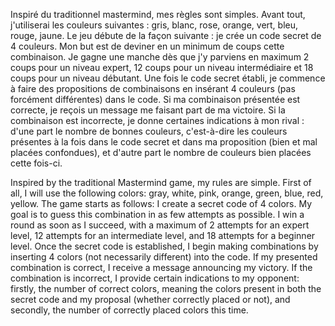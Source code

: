 Inspiré du traditionnel mastermind, mes règles sont simples. Avant tout, j'utiliserai les couleurs suivantes : gris, blanc, rose, orange, vert, bleu, rouge, jaune. Le jeu débute de la façon suivante : je crée un code secret de 4 couleurs. Mon but est de deviner en un minimum de coups cette combinaison. Je gagne une manche dès que j'y parviens en maximum 2 coups pour un niveau expert, 12 coups pour un niveau intermédiaire et 18 coups pour un niveau débutant. Une fois le code secret établi, je commence à faire des propositions de combinaisons en insérant 4 couleurs (pas forcément différentes) dans le code. Si ma combinaison présentée est correcte, je reçois un message me faisant part de ma victoire. Si la combinaison est incorrecte, je donne certaines indications à mon rival : d'une part le nombre de bonnes couleurs, c'est-à-dire les couleurs présentes à la fois dans le code secret et dans ma proposition (bien et mal placées confondues), et d'autre part le nombre de couleurs bien placées cette fois-ci.


Inspired by the traditional Mastermind game, my rules are simple. First of all, I will use the following colors: gray, white, pink, orange, green, blue, red, yellow. The game starts as follows: I create a secret code of 4 colors. My goal is to guess this combination in as few attempts as possible. I win a round as soon as I succeed, with a maximum of 2 attempts for an expert level, 12 attempts for an intermediate level, and 18 attempts for a beginner level. Once the secret code is established, I begin making combinations by inserting 4 colors (not necessarily different) into the code. If my presented combination is correct, I receive a message announcing my victory. If the combination is incorrect, I provide certain indications to my opponent: firstly, the number of correct colors, meaning the colors present in both the secret code and my proposal (whether correctly placed or not), and secondly, the number of correctly placed colors this time.
